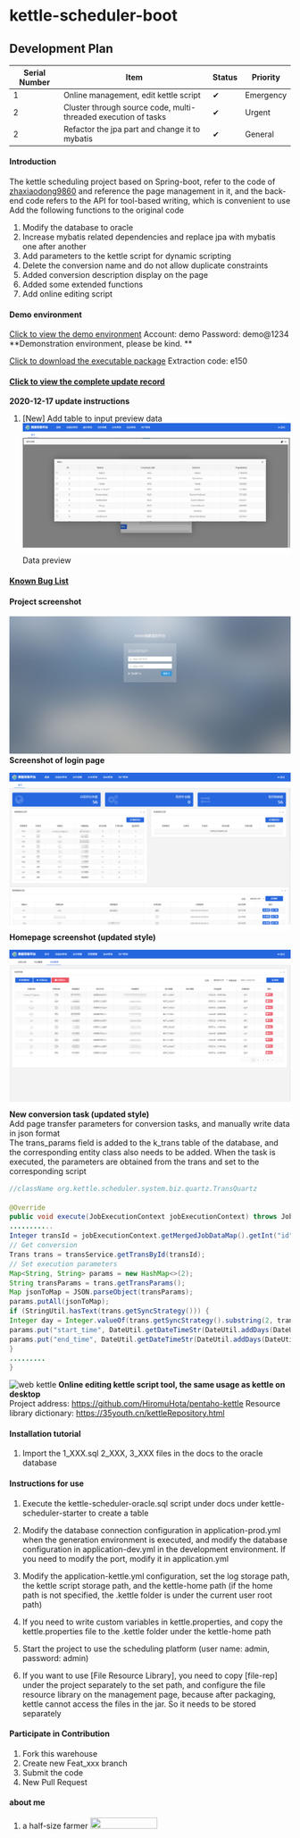 # kettle-scheduler-boot

## Development Plan

|Serial Number|Item|Status|Priority|
|----|----|----|----|
|1|Online management, edit kettle script |✔|Emergency|
|2|Cluster through source code, multi-threaded execution of tasks |✔|Urgent|
|2|Refactor the jpa part and change it to mybatis|✔|General|

#### Introduction
The kettle scheduling project based on Spring-boot, refer to the code of [zhaxiaodong9860](https://github.com/zhaxiaodong9860) and reference the page management in it, and the back-end code refers to the API for tool-based writing, which is convenient to use
Add the following functions to the original code
1. Modify the database to oracle
2. Increase mybatis related dependencies and replace jpa with mybatis one after another
3. Add parameters to the kettle script for dynamic scripting
4. Delete the conversion name and do not allow duplicate constraints
5. Added conversion description display on the page
6. Added some extended functions
7. Add online editing script

#### Demo environment
[Click to view the demo environment](http://kettle.35youth.cn)
Account: demo
Password: demo@1234
**Demonstration environment, please be kind. **

[Click to download the executable package](https://pan.baidu.com/s/1xnd2bYZ_3cZGmSm4azg8iw) Extraction code: e150

#### [Click to view the complete update record](./docs/md/update.md)
**2020-12-17 update instructions**
1. [New] Add table to input preview data
   ![avatar](./docs/img/dataPreview.png)
   Data preview

#### [Known Bug List](./docs/md/Bug.md)

#### Project screenshot

![avatar](./docs/img/login.png)
**<centeer>Screenshot of login page</center>**


![avatar](./docs/img/index_new.png)
**<centeer>Homepage screenshot (updated style)</center>**


![avatar](./docs/img/trans_new.png)
**New conversion task (updated style)**   
Add page transfer parameters for conversion tasks, and manually write data in json format   
The trans_params field is added to the k_trans table of the database, and the corresponding entity class also needs to be added. When the task is executed, the parameters are obtained from the trans and set to the corresponding script

```java
//className org.kettle.scheduler.system.biz.quartz.TransQuartz

@Override
public void execute(JobExecutionContext jobExecutionContext) throws JobExecutionException {
...........
Integer transId = jobExecutionContext.getMergedJobDataMap().getInt("id");
// Get conversion
Trans trans = transService.getTransById(transId);
// Set execution parameters
Map<String, String> params = new HashMap<>(2);
String transParams = trans.getTransParams();
Map jsonToMap = JSON.parseObject(transParams);
params.putAll(jsonToMap);
if (StringUtil.hasText(trans.getSyncStrategy())) {
Integer day = Integer.valueOf(trans.getSyncStrategy().substring(2, trans.getSyncStrategy().length()));
params.put("start_time", DateUtil.getDateTimeStr(DateUtil.addDays(DateUtil.getTodayStartTime(), -day)));
params.put("end_time", DateUtil.getDateTimeStr(DateUtil.addDays(DateUtil.getTodayEndTime(), -day)));
}
.........
}

```

![web kettle](https://images.gitee.com/uploads/images/2020/1029/095456_a0903322_720502.png "Screenshot.png")
**Online editing kettle script tool, the same usage as kettle on desktop**   
Project address: https://github.com/HiromuHota/pentaho-kettle
Resource library dictionary: https://35youth.cn/kettleRepository.html

#### Installation tutorial
1. Import the 1_XXX.sql 2_XXX, 3_XXX files in the docs to the oracle database

#### Instructions for use
1. Execute the kettle-scheduler-oracle.sql script under docs under kettle-scheduler-starter to create a table

2. Modify the database connection configuration in application-prod.yml when the generation environment is executed, and modify the database configuration in application-dev.yml in the development environment. If you need to modify the port, modify it in application.yml

3. Modify the application-kettle.yml configuration, set the log storage path, the kettle script storage path, and the kettle-home path (if the home path is not specified, the .kettle folder is under the current user root path)

4. If you need to write custom variables in kettle.properties, and copy the kettle.properties file to the .kettle folder under the kettle-home path

5. Start the project to use the scheduling platform (user name: admin, password: admin)

6. If you want to use [File Resource Library], you need to copy [file-rep] under the project separately to the set path, and configure the file resource library on the management page, because after packaging, kettle cannot access the files in the jar. So it needs to be stored separately

#### Participate in Contribution

1. Fork this warehouse
2. Create new Feat_xxx branch
3. Submit the code
4. New Pull Request

#### about me
1. a half-size farmer
   <img src="https://images.gitee.com/uploads/images/2020/1029/100546_32f86823_720502.png" width="50%" height="50%" />
